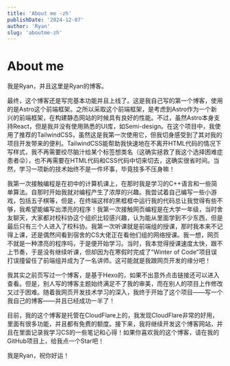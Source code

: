 ```yaml
---
title: 'About me -zh'
publishDate: '2024-12-07'
author: 'Ryan'
slug: 'aboutme-zh'
---
```


# About me
我是Ryan，并且这里是Ryan的博客。

最终，这个博客还是写完基本功能并且上线了。这是我自己写的第一个博客，使用的是Astro这个前端框架。之所以采取这个前端框架，是考虑到Astro作为一个新兴的前端框架，在构建静态网站的时候具有良好的性能。不过，虽然Astro本身支持React，但是我并没有使用熟悉的UI库，如Semi-design。在这个项目中，我使用了推荐的TailwindCSS，虽然这是我第一次使用它，但我切身感受到了其对我的项目开发带来的便利。TailwindCSS能帮助我快速地在不离开HTML代码的情况下写样式，我不再需要绞尽脑汁给某个标签想类名（这确实拯救了我这个选择困难症患者😜），也不再需要在HTML代码和CSS代码中切来切去，这确实很省时间。当然，学习一项新的技术始终不是一件坏事，毕竟技多不压身嘛！

我第一次接触编程是在初中的计算机课上，在那时我是学习的C++语言和一些简单算法。自那时开始我就对编程产生了浓厚的兴趣。我尝试着自己编写一些小游戏，包括五子棋等，但是，在终端这样的黑框框中运行我的代码总让我觉得有些不够，我希望能编写出漂亮的程序！我第一次接触网页编程是在大学一年级，当时舍友聊天，大家都对校科协这个组织比较感兴趣，认为能从里面学到不少东西，但是最后只有三个人进入了校科协。我第一次听课就是前端组的授课，那时我本来不记得上课，还是偶然间看到宿舍的CS大佬正在看他们组的网络授课。我一想，网页不就是一种漂亮的程序吗，于是便开始学习。当时，我本觉得授课速度太快，跟不上节奏，于是没有继续听课，但却因为在寒假时完成了“Winter of Code”项目误打误撞留任了前端组并成为了一名讲师。这可能就是我跟网页开发的缘分吧！

我其实之前页写过一个博客，是基于Hexo的，如果不出意外点击链接还可以进入查看。但是，别人写的博客主题始终满足不了我的审美，而在别人的项目上作修改又过于困难。随着我网页开发技术学习的深入，我终于开始了这个项目——写一个我自己的博客——并且已经成功一半了！

目前，我的这个博客是托管在CloudFlare上的，我发现CloudFlare非常的好用，里面有很多功能，并且都有免费的额度。接下来，我将继续开发这个博客网站，并且在里面记录我学习CS的一些笔记和心得！如果你喜欢我的这个博客，请在我的GitHub项目上，给我点一个Star吧！

我是Ryan，祝你好运！